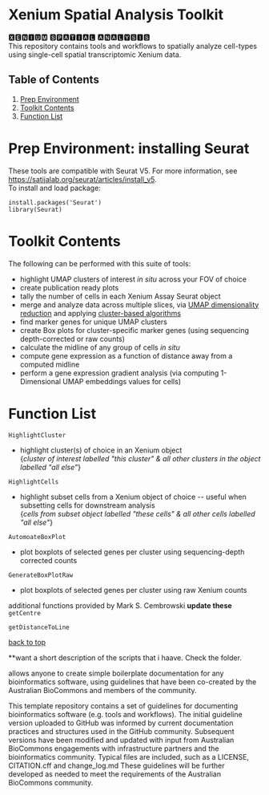 <a name="top"/>  

# Xenium Spatial Analysis Toolkit  
🆇🅴🅽🅸🆄🅼 🆂🅿🅰🆃🅸🅰🅻 🅰🅽🅰🅻🆈🆂🅸🆂   
This repository contains tools and workflows to spatially analyze cell-types using single-cell spatial transcriptomic Xenium data.   

## Table of Contents
1. [Prep Environment](#prep-environment-installing-seurat)
2. [Toolkit Contents](#toolkit-contents)
3. [Function List](#function-list)
   
# Prep Environment: installing Seurat
These tools are compatible with Seurat V5. For more information, see https://satijalab.org/seurat/articles/install_v5.   
To install and load package:
```
install.packages('Seurat')
library(Seurat)
```
# Toolkit Contents
The following can be performed with this suite of tools:  
* highlight UMAP clusters of interest _in situ_ across your FOV of choice
* create publication ready plots
* tally the number of cells in each Xenium Assay Seurat object
* merge and analyze data across multiple slices, via [UMAP dimensionality reduction](https://www.nature.com/articles/nbt.4314) and applying [cluster-based algorithms](https://www.tandfonline.com/doi/full/10.1080/15476286.2020.1728961)
* find marker genes for unique UMAP clusters
* create Box plots for cluster-specific marker genes (using sequencing depth-corrected or raw counts)
* calculate the midline of any group of cells _in situ_
* compute gene expression as a function of distance away from a computed midline
* perform a gene expression gradient analysis (via computing 1-Dimensional UMAP embeddings values for cells)

# Function List
`HighlightCluster`
* highlight cluster(s) of choice in an Xenium object  
{_cluster of interest labelled "this cluster" & all other clusters in the object labelled "all else"_}

`HighlightCells`
* highlight subset cells from a Xenium object of choice  -- useful when subsetting cells for downstream analysis  
{_cells from subset object labelled "these cells" & all other cells labelled "all else"_}

`AutomoateBoxPlot`
* plot boxplots of selected genes per cluster using sequencing-depth corrected counts  
  
`GenerateBoxPlotRaw`
* plot boxplots of selected genes per cluster using raw Xenium counts  

additional functions provided by Mark S. Cembrowski  **update these**  
`getCentre`

`getDistanceToLine`





[back to top](#top)

**want a short description of the scripts that i haave. Check the folder.

allows anyone to create simple boilerplate documentation for any bioinformatics software, using guidelines that have been co-created by the Australian BioCommons and members of the community.

This template repository contains a set of guidelines for documenting bioinformatics software (e.g. tools and workflows).
The initial guideline version uploaded to GitHub was informed by current documentation practices and structures used in the GitHub community.
Subsequent versions have been modified and updated with input from Australian BioCommons engagements with infrastructure partners and the bioinformatics community.
Typical files are included, such as a LICENSE, CITATION.cff and change_log.md
These guidelines will be further developed as needed to meet the requirements of the Australian BioCommons community.

